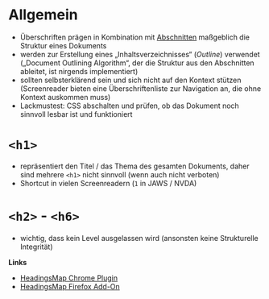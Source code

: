# Allgemein

* Überschriften prägen in Kombination mit [Abschnitten](sections.md) maßgeblich die Struktur eines Dokuments
* werden zur Erstellung eines „Inhaltsverzeichnisses“ (_Outline_) verwendet („Document Outlining Algorithm“, der die Struktur aus den Abschnitten ableitet, ist nirgends implementiert)
* sollten selbsterklärend sein und sich nicht auf den Kontext stützen (Screenreader bieten eine Überschriftenliste zur Navigation an, die ohne Kontext auskommen muss)
* Lackmustest: CSS abschalten und prüfen, ob das Dokument noch sinnvoll lesbar ist und funktioniert

# `<h1>`

* repräsentiert den Titel / das Thema des gesamten Dokuments, daher sind mehrere `<h1>` nicht sinnvoll (wenn auch nicht verboten)
* Shortcut in vielen Screenreadern (`1` in JAWS / NVDA)

# `<h2>` - `<h6>`

* wichtig, dass kein Level ausgelassen wird (ansonsten keine Strukturelle Integrität)

**Links**

* [HeadingsMap Chrome Plugin](https://chrome.google.com/webstore/detail/headingsmap/flbjommegcjonpdmenkdiocclhjacmbi)
* [HeadingsMap Firefox Add-On](https://addons.mozilla.org/de/firefox/addon/headingsmap/)
